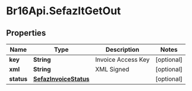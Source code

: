 # Br16Api.SefazItGetOut

## Properties
Name | Type | Description | Notes
------------ | ------------- | ------------- | -------------
**key** | **String** | Invoice Access Key | [optional] 
**xml** | **String** | XML Signed | [optional] 
**status** | [**SefazInvoiceStatus**](SefazInvoiceStatus.md) |  | [optional] 


